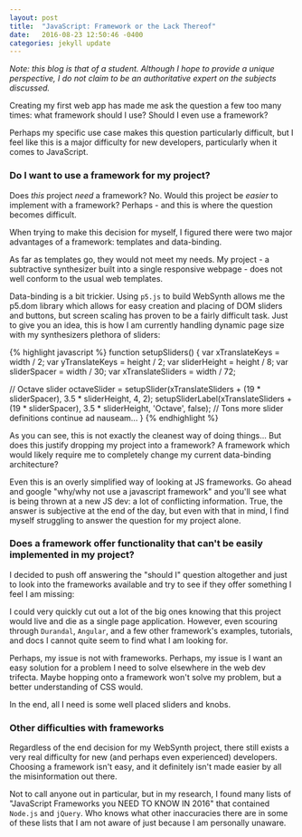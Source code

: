 ```yaml
---
layout: post
title:  "JavaScript: Framework or the Lack Thereof"
date:   2016-08-23 12:50:46 -0400
categories: jekyll update
---
```

_Note: this blog is that of a student. Although I hope to provide a unique perspective, I do not claim to be an authoritative expert on the subjects discussed._

Creating my first web app has made me ask the question a few too many times:
what framework should I use? Should I even use a framework?

Perhaps my specific use case makes this question particularly difficult, but
I feel like this is a major difficulty for new developers, particularly when it
comes to JavaScript.

### Do I want to use a framework for my project?

Does _this_ project _need_ a framework? No. Would this project be _easier_ to implement with a framework? Perhaps - and this is where the question becomes difficult.

When trying to make this decision for myself, I figured there were two major advantages of a framework: templates and data-binding.

As far as templates go, they would not meet my needs. My project - a subtractive synthesizer built into a single responsive webpage - does not well conform to the usual web templates.

Data-binding is a bit trickier. Using `p5.js` to build WebSynth allows me the p5.dom library which allows for easy creation and placing of DOM sliders and buttons, but screen scaling has proven to be a fairly difficult task. Just to give you an idea, this is how I am currently handling dynamic page size with my synthesizers plethora of sliders:

{% highlight javascript %}
function setupSliders() {
  var xTranslateKeys = width / 2;
  var yTranslateKeys = height / 2;
  var sliderHeight = height / 8;
  var sliderSpacer = width / 30;
  var xTranslateSliders = width / 72;

  // Octave slider
  octaveSlider = setupSlider(xTranslateSliders + (19 * sliderSpacer), 3.5 * sliderHeight, 4, 2);
  setupSliderLabel(xTranslateSliders + (19 * sliderSpacer), 3.5 * sliderHeight, 'Octave', false);
  // Tons more slider definitions continue ad nauseam...
}
{% endhighlight %}

As you can see, this is not exactly the cleanest way of doing things... But does this justify dropping my project into a framework? A framework which would likely require me to completely change my current data-binding architecture?

Even this is an overly simplified way of looking at JS frameworks. Go ahead and google "why/why not use a javascript framework" and you'll see what is being thrown at a new JS dev: a lot of conflicting information. True, the answer is subjective at the end of the day, but even with that in mind, I find myself struggling to answer the question for my project alone.

### Does a framework offer functionality that can't be easily implemented in my project?

I decided to push off answering the "should I" question altogether and just to look into the frameworks available and try to see if they offer something I feel I am missing:

I could very quickly cut out a lot of the big ones knowing that this project would live and die as a single page application. However, even scouring through `Durandal`, `Angular`, and a few other framework's examples, tutorials, and docs I cannot quite seem to find what I am looking for.

Perhaps, my issue is not with frameworks. Perhaps, my issue is I want an easy solution for a problem I need to solve elsewhere in the web dev trifecta. Maybe hopping onto a framework won't solve my problem, but a better understanding of CSS would.

In the end, all I need is some well placed sliders and knobs.

### Other difficulties with frameworks

Regardless of the end decision for my WebSynth project, there still exists a very real difficulty for new (and perhaps even experienced) developers. Choosing a framework isn't easy, and it definitely isn't made easier by all the misinformation out there.

Not to call anyone out in particular, but in my research, I found many lists of "JavaScript Frameworks you NEED TO KNOW IN 2016" that contained `Node.js` and `jQuery`. Who knows what other inaccuracies there are in some of these lists that I am not aware of just because I am personally unaware.
